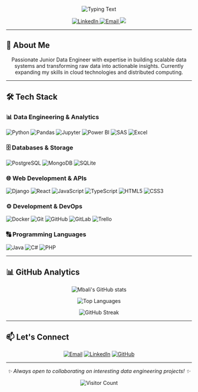 <!-- Neon Intro -->
<p align="center">
  <img src="https://readme-typing-svg.demolab.com?font=Fira+Code&size=26&pause=1000&color=2E0249&center=true&vCenter=true&width=900&lines=Hello%2C+I'm+Mbali;A+Junior+Data+Engineer;Focused+on+scalable+and+efficient+systems;Engineering+tomorrow+with+today's+data." alt="Typing Text">
</p>

<p align="center">
  <a href="https://www.linkedin.com/in/mbali-phulwane-0971071b8/">
    <img src="https://img.shields.io/badge/LinkedIn-0077B5?style=for-the-badge&logo=linkedin&logoColor=white" alt="LinkedIn">
  </a>
  <a href="mailto:mbphulwjhb024@student.wethinkcode.co.za">
    <img src="https://img.shields.io/badge/Email-D14836?style=for-the-badge&logo=gmail&logoColor=white" alt="Email">
  </a>
  <a href="https://github.com/MbalieP">
    <img src="https://img.shields.io/badge/GitHub-181717?style=for-the-badge&logo=github&logoColor=white" altGitHub">
  </a>
</p>

---

## 🚀 About Me

<p align="center">
  Passionate Junior Data Engineer with expertise in building scalable data systems and transforming raw data into actionable insights. Currently expanding my skills in cloud technologies and distributed computing.
</p>

---

## 🛠️ Tech Stack

### 📊 **Data Engineering & Analytics**
![Python](https://img.shields.io/badge/Python-3776AB?style=for-the-badge&logo=python&logoColor=white)
![Pandas](https://img.shields.io/badge/Pandas-150458?style=for-the-badge&logo=pandas&logoColor=white)
![Jupyter](https://img.shields.io/badge/Jupyter-F37626?style=for-the-badge&logo=jupyter&logoColor=white)
![Power BI](https://img.shields.io/badge/Power_BI-F2C811?style=for-the-badge&logo=powerbi&logoColor=black)
![SAS](https://img.shields.io/badge/SAS-0072C6?style=for-the-badge&logo=sas&logoColor=white)
![Excel](https://img.shields.io/badge/Excel-217346?style=for-the-badge&logo=microsoft-excel&logoColor=white)

### 🗄️ **Databases & Storage**
![PostgreSQL](https://img.shields.io/badge/PostgreSQL-4169E1?style=for-the-badge&logo=postgresql&logoColor=white)
![MongoDB](https://img.shields.io/badge/MongoDB-47A248?style=for-the-badge&logo=mongodb&logoColor=white)
![SQLite](https://img.shields.io/badge/SQLite-003B57?style=for-the-badge&logo=sqlite&logoColor=white)

### 🌐 **Web Development & APIs**
![Django](https://img.shields.io/badge/Django-092E20?style=for-the-badge&logo=django&logoColor=white)
![React](https://img.shields.io/badge/React-20232A?style=for-the-badge&logo=react&logoColor=61DAFB)
![JavaScript](https://img.shields.io/badge/JavaScript-F7DF1E?style=for-the-badge&logo=javascript&logoColor=black)
![TypeScript](https://img.shields.io/badge/TypeScript-3178C6?style=for-the-badge&logo=typescript&logoColor=white)
![HTML5](https://img.shields.io/badge/HTML5-E34F26?style=for-the-badge&logo=html5&logoColor=white)
![CSS3](https://img.shields.io/badge/CSS3-1572B6?style=for-the-badge&logo=css3&logoColor=white)

### ⚙️ **Development & DevOps**
![Docker](https://img.shields.io/badge/Docker-2496ED?style=for-the-badge&logo=docker&logoColor=white)
![Git](https://img.shields.io/badge/Git-F05032?style=for-the-badge&logo=git&logoColor=white)
![GitHub](https://img.shields.io/badge/GitHub-181717?style=for-the-badge&logo=github&logoColor=white)
![GitLab](https://img.shields.io/badge/GitLab-FC6D26?style=for-the-badge&logo=gitlab&logoColor=white)
![Trello](https://img.shields.io/badge/Trello-0052CC?style=for-the-badge&logo=trello&logoColor=white)

### 🔠 **Programming Languages**
![Java](https://img.shields.io/badge/Java-ED8B00?style=for-the-badge&logo=openjdk&logoColor=white)
![C#](https://img.shields.io/badge/C%23-239120?style=for-the-badge&logo=c-sharp&logoColor=white)
![PHP](https://img.shields.io/badge/PHP-777BB4?style=for-the-badge&logo=php&logoColor=white)

---

## 📊 GitHub Analytics

<div align="center">

![Mbali's GitHub stats](https://github-readme-stats.vercel.app/api?username=MbalieP&show_icons=true&theme=dark&hide_border=true&bg_color=0D1117&title_color=2E0249&icon_color=2E0249&count_private=true&include_all_commits=true)  

![Top Languages](https://github-readme-stats.vercel.app/api/top-langs/?username=MbalieP&layout=compact&theme=dark&hide_border=true&bg_color=0D1117&title_color=2E0249&langs_count=8&hide=C%2B%2B)  

![GitHub Streak](https://github-readme-streak-stats.herokuapp.com/?user=MbalieP&theme=dark&hide_border=true&background=0D1117&fire=2E0249&ring=2E0249&currStreakLabel=2E0249)  

</div>

---

## 📫 Let's Connect

<div align="center">

[![Email](https://img.shields.io/badge/Email-mbphulwjhb024@student.wethinkcode.co.za-2E0249?style=flat-square&logo=gmail)](mailto:mbphulwjhb024@student.wethinkcode.co.za)
[![LinkedIn](https://img.shields.io/badge/LinkedIn-Mbali_Phulwane-0077B5?style=flat-square&logo=linkedin)](https://www.linkedin.com/in/mbali-phulwane-0971071b8/)
[![GitHub](https://img.shields.io/badge/GitHub-MbalieP-181717?style=flat-square&logo=github)](https://github.com/MbalieP)

</div>

---

<p align="center">
  <i>✨ Always open to collaborating on interesting data engineering projects! ✨</i>
</p>

<div align="center">
  
![Visitor Count](https://komarev.com/ghpvc/?username=MbalieP&color=2E0249&style=flat-square)

</div>
